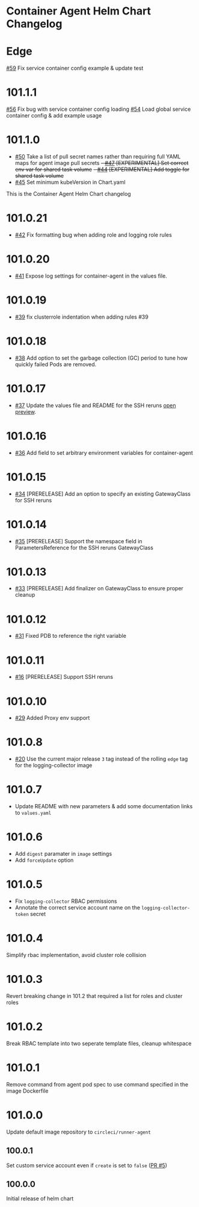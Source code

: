 # Container Agent Helm Chart Changelog

# Edge

[#59](https://github.com/CircleCI-Public/container-runner-helm-chart/pull/59) Fix service container config example & update test

# 101.1.1

[#56](https://github.com/CircleCI-Public/container-runner-helm-chart/pull/56) Fix bug with service container config loading
[#54](https://github.com/CircleCI-Public/container-runner-helm-chart/pull/54) Load global service container config & add example usage 

# 101.1.0

- [#50](https://github.com/CircleCI-Public/container-runner-helm-chart/pull/50) Take a list of pull secret names rather than requiring full YAML maps for agent image pull secrets
~~- [#47](https://github.com/CircleCI-Public/container-runner-helm-chart/pull/47) [EXPERIMENTAL] Set correct env var for shared task volume~~
~~- [#44](https://github.com/CircleCI-Public/container-runner-helm-chart/pull/44) [EXPERIMENTAL] Add toggle for shared task volume~~
- [#45](https://github.com/CircleCI-Public/container-runner-helm-chart/pull/45) Set minimum kubeVersion in Chart.yaml

This is the Container Agent Helm Chart changelog
# 101.0.21
- [#42](https://github.com/CircleCI-Public/container-runner-helm-chart/pull/42) Fix formatting bug when adding role and logging role rules

# 101.0.20

- [#41](https://github.com/CircleCI-Public/container-runner-helm-chart/pull/41) Expose log settings for container-agent in the values file.

# 101.0.19

- [#39](https://github.com/CircleCI-Public/container-runner-helm-chart/pull/39) fix clusterrole indentation when adding rules #39

# 101.0.18

- [#38](https://github.com/CircleCI-Public/container-runner-helm-chart/pull/38) Add option to set the garbage collection (GC) period to tune how quickly failed Pods are removed.

# 101.0.17

- [#37](https://github.com/CircleCI-Public/container-runner-helm-chart/pull/37) Update the values file and README for the SSH reruns [open preview](https://circleci.com/docs/container-runner-installation/#enable-rerun-job-with-ssh).

# 101.0.16

- [#36](https://github.com/CircleCI-Public/container-runner-helm-chart/pull/36) Add field to set arbitrary environment variables for container-agent

# 101.0.15

- [#34](https://github.com/CircleCI-Public/container-runner-helm-chart/pull/34) [PRERELEASE] Add an option to specify an existing GatewayClass for SSH reruns

# 101.0.14

- [#35](https://github.com/CircleCI-Public/container-runner-helm-chart/pull/35) [PRERELEASE] Support the namespace field in ParametersReference for the SSH reruns GatewayClass

# 101.0.13

- [#33](https://github.com/CircleCI-Public/container-runner-helm-chart/pull/33) [PRERELEASE] Add finalizer on GatewayClass to ensure proper cleanup

# 101.0.12

- [#31](https://github.com/CircleCI-Public/container-runner-helm-chart/pull/31) Fixed PDB to reference the right variable

# 101.0.11

- [#16](https://github.com/CircleCI-Public/container-runner-helm-chart/pull/16) [PRERELEASE] Support SSH reruns

# 101.0.10

- [#29](https://github.com/CircleCI-Public/container-runner-helm-chart/pull/29) Added Proxy env support

# 101.0.8

- [#20](https://github.com/CircleCI-Public/container-runner-helm-chart/pull/20) Use the current major release `3` tag instead of the rolling `edge` tag for the logging-collector image

# 101.0.7

- Update README with new parameters & add some documentation links to `values.yaml`

# 101.0.6

- Add `digest` paramater in `image` settings
- Add `forceUpdate` option

# 101.0.5

- Fix `logging-collector` RBAC permissions
- Annotate the correct service account name on the `logging-collector-token` secret

# 101.0.4

Simplify rbac implementation, avoid cluster role collision

# 101.0.3

Revert breaking change in 101.2 that required a list for roles and cluster roles
                                       
# 101.0.2

Break RBAC template into two seperate template files, cleanup whitespace

# 101.0.1

Remove command from agent pod spec to use command specified in the image Dockerfile

# 101.0.0

Update default image repository to `circleci/runner-agent`

## 100.0.1

Set custom service account even if `create` is set to `false` ([PR #5](https://github.com/CircleCI-Public/container-runner-helm-chart/pull/5))

## 100.0.0 

Initial release of helm chart
